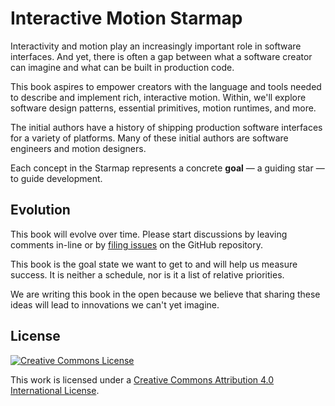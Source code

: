 # Interactive Motion Starmap

Interactivity and motion play an increasingly important role in software interfaces. And yet, there is often a gap between what a software creator can imagine and what can be built in production code.

This book aspires to empower creators with the language and tools needed to describe and implement rich, interactive motion. Within, we'll explore software design patterns, essential primitives, motion runtimes, and more.

The initial authors have a history of shipping production software interfaces for a variety of platforms. Many of these initial authors are software engineers and motion designers.

Each concept in the Starmap represents a concrete **goal** — a guiding star — to guide development.

## Evolution

This book will evolve over time. Please start discussions by leaving comments in-line or by [filing issues](https://github.com/material-motion/material-motion-starmap/issues/) on the GitHub repository.

This book is the goal state we want to get to and will help us measure success. It is neither a schedule, nor is it a list of relative priorities.

We are writing this book in the open because we believe that sharing these ideas will lead to innovations we can't yet imagine.

## License

[![Creative Commons License](https://i.creativecommons.org/l/by/4.0/88x31.png)](http://creativecommons.org/licenses/by/4.0/)

This work is licensed under a [Creative Commons Attribution 4.0 International License](http://creativecommons.org/licenses/by/4.0/).